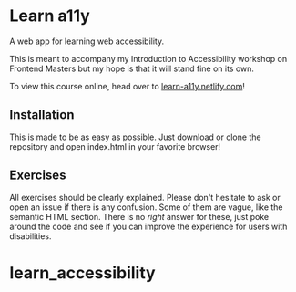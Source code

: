 # Learn a11y

A web app for learning web accessibility.

This is meant to accompany my Introduction to Accessibility workshop on Frontend Masters but my hope is that it will stand fine on its own.

To view this course online, head over to [learn-a11y.netlify.com](https://learn-a11y.netlify.app/)!

## Installation

This is made to be as easy as possible. Just download or clone the repository and open index.html in your favorite browser!

## Exercises

All exercises should be clearly explained. Please don't hesitate to ask or open an issue if there is any confusion. Some of them are vague, like the semantic HTML section. There is no _right_ answer for these, just poke around the code and see if you can improve the experience for users with disabilities.
# learn_accessibility
